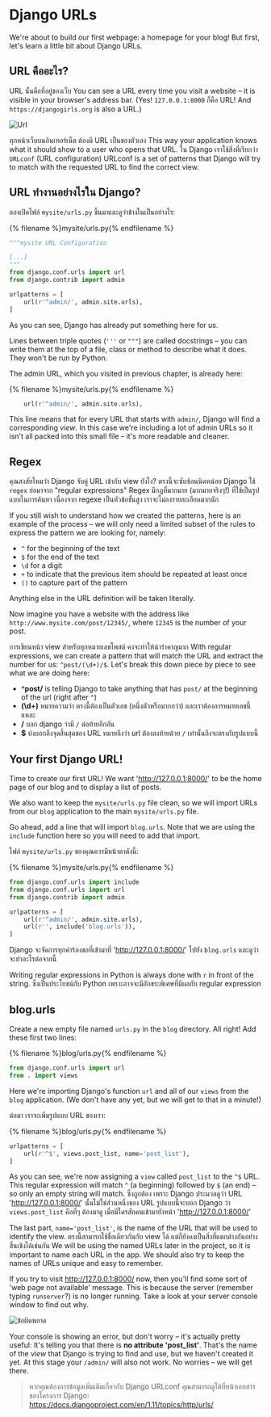 # Django URLs

We're about to build our first webpage: a homepage for your blog! But first, let's learn a little bit about Django URLs.

## URL คืออะไร?

URL นั้นคือที่อยู่ของเว็บ You can see a URL every time you visit a website – it is visible in your browser's address bar. (Yes! `127.0.0.1:8000` ก็คือ URL! And `https://djangogirls.org` is also a URL.)

![Url](images/url.png)

ทุกหน้าเว็บบนอินเทอร์เน็ต ต้องมี URL เป็นของตัวเอง This way your application knows what it should show to a user who opens that URL. ใน Django เราใช้สิ่งที่เรียกว่า `URLconf` (URL configuration) URLconf is a set of patterns that Django will try to match with the requested URL to find the correct view.

## URL ทำงานอย่างไรใน Django?

ลองเปิดไฟล์ `mysite/urls.py` ขึ้นมาและดูว่าข้างในเป็นอย่างไร:

{% filename %}mysite/urls.py{% endfilename %}

```python
"""mysite URL Configuration

[...]
"""
from django.conf.urls import url
from django.contrib import admin

urlpatterns = [
    url(r'^admin/', admin.site.urls),
]
```

As you can see, Django has already put something here for us.

Lines between triple quotes (`'''` or `"""`) are called docstrings – you can write them at the top of a file, class or method to describe what it does. They won't be run by Python.

The admin URL, which you visited in previous chapter, is already here:

{% filename %}mysite/urls.py{% endfilename %}

```python
    url(r'^admin/', admin.site.urls),
```

This line means that for every URL that starts with `admin/`, Django will find a corresponding *view*. In this case we're including a lot of admin URLs so it isn't all packed into this small file – it's more readable and cleaner.

## Regex

คุณสงสัยไหมว่า Django จับคู่ URL เข้ากับ view ยังไง? ตรงนี้จะซับซ้อนนิดหน่อย Django ใช้ `regex` ย่อมาจาก "regular expressions" Regex มีกฎที่มากมาย (มากมายจริงๆ!) ที่ใช้เป็นรูปแบบในการค้นหา เนื่องจาก regexe เป็นหัวข้อขั้นสูง เราจะไม่ลงรายละเอียดมากนัก

If you still wish to understand how we created the patterns, here is an example of the process – we will only need a limited subset of the rules to express the pattern we are looking for, namely:

* `^` for the beginning of the text
* `$` for the end of the text
* `\d` for a digit
* `+` to indicate that the previous item should be repeated at least once
* `()` to capture part of the pattern

Anything else in the URL definition will be taken literally.

Now imagine you have a website with the address like `http://www.mysite.com/post/12345/`, where `12345` is the number of your post.

การเขียนหน้า view สำหรับทุกหมายเลขโพสต์ คงจะทำให้น่ารำคาญมาก With regular expressions, we can create a pattern that will match the URL and extract the number for us: `^post/(\d+)/$`. Let's break this down piece by piece to see what we are doing here:

* **^post/** is telling Django to take anything that has `post/` at the beginning of the url (right after `^`)
* **(\d+)** หมายความว่า ตรงนี้ต้องเป็นตัวเลข (หนึ่งตัวหรือมากกว่า) และเราต้องการหมายเลขนี้แหละ
* **/** บอก django ว่ามี `/` ต่อท้ายอีกอัน
* **$** บ่งบอกถึงจุดสิ้นสุดของ URL หมายถึงว่า url ต้องลงท้ายด้วย `/` เท่านั้นถึงจะตรงกับรูปแบบนี้

## Your first Django URL!

Time to create our first URL! We want 'http://127.0.0.1:8000/' to be the home page of our blog and to display a list of posts.

We also want to keep the `mysite/urls.py` file clean, so we will import URLs from our `blog` application to the main `mysite/urls.py` file.

Go ahead, add a line that will import `blog.urls`. Note that we are using the `include` function here so you will need to add that import.

ไฟล์ `mysite/urls.py` ของคุณควรมีหน้าตาดังนี้:

{% filename %}mysite/urls.py{% endfilename %}

```python
from django.conf.urls import include
from django.conf.urls import url
from django.contrib import admin

urlpatterns = [
    url(r'^admin/', admin.site.urls),
    url(r'', include('blog.urls')),
]
```

Django จะจัดการทุกคำร้องขอที่เข้ามาที่ 'http://127.0.0.1:8000/' ไปยัง `blog.urls` และดูว่าจะทำอะไรต่อจากนี้

Writing regular expressions in Python is always done with `r` in front of the string. ซึ่งเป็นประโยชน์กับ Python เพราะอาจจะมีอักขระพิเศษที่มีผลกับ regular expression

## blog.urls

Create a new empty file named `urls.py` in the `blog` directory. All right! Add these first two lines:

{% filename %}blog/urls.py{% endfilename %}

```python
from django.conf.urls import url
from . import views
```

Here we're importing Django's function `url` and all of our `views` from the `blog` application. (We don't have any yet, but we will get to that in a minute!)

ต่อมา เราจะเพิ่มรูปแบบ URL ของเรา:

{% filename %}blog/urls.py{% endfilename %}

```python
urlpatterns = [
    url(r'^$', views.post_list, name='post_list'),
]
```

As you can see, we're now assigning a `view` called `post_list` to the `^$` URL. This regular expression will match `^` (a beginning) followed by `$` (an end) – so only an empty string will match. ซึ่งถูกต้อง เพราะ Django ประมวลดูว่า URL 'http://127.0.0.1:8000/' นั้นไม่ใช่ส่วนหนึ่งของ URL รูปแบบนี้จะบอก Django ว่า `views.post_list` คือที่ๆ ต้องมาดู เมื่อมีใครสักคนเข้ามายังหน้า 'http://127.0.0.1:8000/'

The last part, `name='post_list'`, is the name of the URL that will be used to identify the view. ตรงนี้สามารถใช้ชื่อเดียวกันกับ view ได้ แต่ก็ยังคงเป็นสิ่งที่แตกต่างกันอย่างสิ้นเชิงได้เช่นกัน We will be using the named URLs later in the project, so it is important to name each URL in the app. We should also try to keep the names of URLs unique and easy to remember.

If you try to visit http://127.0.0.1:8000/ now, then you'll find some sort of 'web page not available' message. This is because the server (remember typing `runserver`?) is no longer running. Take a look at your server console window to find out why.

![ข้อผิดพลาด](images/error1.png)

Your console is showing an error, but don't worry – it's actually pretty useful: It's telling you that there is **no attribute 'post_list'**. That's the name of the *view* that Django is trying to find and use, but we haven't created it yet. At this stage your `/admin/` will also not work. No worries – we will get there.

> หากคุณต้องการข้อมูลเพิ่มเติมเกี่ยวกับ Django URLconf คุณสามารถดูได้ที่หน้าเอกสารของโครงการ Django: https://docs.djangoproject.com/en/1.11/topics/http/urls/